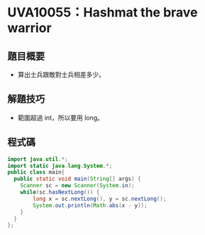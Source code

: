 # UVA10055：Hashmat the brave warrior

## 題目概要

- 算出士兵跟敵對士兵相差多少。

## 解題技巧

- 範圍超過 int，所以要用 long。

## 程式碼

```java
import java.util.*;
import static java.lang.System.*;
public class main{
  public static void main(String[] args) {
    Scanner sc = new Scanner(System.in);
    while(sc.hasNextLong()) {
        long x = sc.nextLong(), y = sc.nextLong();
        System.out.println(Math.abs(x - y));
    }
  }
};
```
